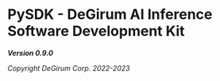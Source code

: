 # PySDK - DeGirum AI Inference Software Development Kit

***Version 0.9.0***

*Copyright DeGirum Corp. 2022-2023*
